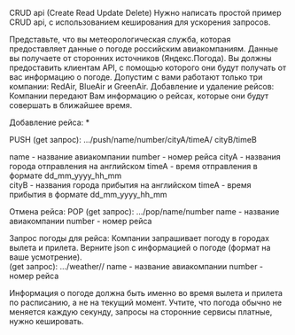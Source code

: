 CRUD api (Create Read Update Delete)
Нужно написать простой пример CRUD api, с использованием кеширования для ускорения запросов.

Представьте, что вы метеорологическая служба, которая предоставляет данные о погоде российским авиакомпаниям. Данные вы получаете от сторонних источников (Яндекс.Погода).
Вы должны предоставить клиентам API, с помощью которого они будут получать от вас информацию о погоде.
Допустим с вами работают только три компании: RedAir, BlueAir и GreenAir.
Добавление и удаление рейсов:
Компании передают Вам информацию о рейсах, которые они будут совершать в ближайшее время.

Добавление рейса:
 * 
 
 
 PUSH (get запрос): .../push/name/number/cityA/timeA/
cityB/timeB

name - название авиакомпании
	number - номер рейса
	cityA - названия города отправления на английском
	timeA - время отправления в формате dd_mm_yyyy_hh_mm 	  
	cityB - названия города прибытия на английском
	timeA - время прибытия в формате dd_mm_yyyy_hh_mm

Отмена рейса:
POP (get запрос): .../pop/name/number 
	name - название авиакомпании
	number - номер рейса

Запрос погоды для рейса:
Компании запрашивает погоду в городах вылета и прилета. Верните
json с информацией о погоде (формат на ваше усмотрение).  
(get запрос): .../weather/<name>/<number>
	name - название авиакомпании
	number - номер рейса 

Информация о погоде должна быть именно во время вылета и прилета по расписанию, а не на текущий момент.
Учтите, что погода обычно не меняется каждую секунду, запросы на сторонние сервисы платные, нужно кешировать.
